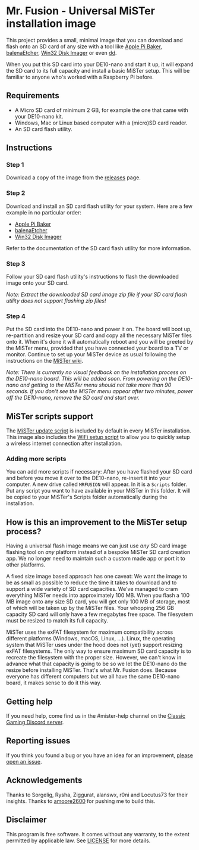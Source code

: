 # Mr. Fusion - Universal MiSTer installation image

This project provides a small, minimal image that you can download
and flash onto an SD card of any size with a tool like [Apple Pi Baker](https://www.tweaking4all.com/software/macosx-software/applepi-baker-v2/), [balenaEtcher](https://www.balena.io/etcher/), [Win32 Disk Imager](https://sourceforge.net/projects/win32diskimager/) or even [dd](https://en.wikipedia.org/wiki/Dd_%28Unix%29).

When you put this SD card into your DE10-nano and start it up, it will
expand the SD card to its full capacity and install a basic MiSTer setup.
This will be familiar to anyone who's worked with a Raspberry Pi before.

## Requirements

- A Micro SD card of minimum 2 GB, for example the one that came with your
  DE10-nano kit.
- Windows, Mac or Linux based computer with a (micro)SD card reader.
- An SD card flash utility.

## Instructions

### Step 1

Download a copy of the image from the [releases](https://github.com/MiSTer-devel/mr-fusion/releases) page.

### Step 2

Download and install an SD card flash utility for your system. Here are
a few example in no particular order:

- [Apple Pi Baker](https://www.tweaking4all.com/software/macosx-software/applepi-baker-v2/)
- [balenaEtcher](https://www.balena.io/etcher/)
- [Win32 Disk Imager](https://sourceforge.net/projects/win32diskimager/)

Refer to the documentation of the SD card flash utility for more information.

### Step 3

Follow your SD card flash utility's instructions to flash the downloaded image
onto your SD card.

_Note: Extract the downloaded SD card image zip file if your SD card flash utility
does not support flashing zip files!_

### Step 4

Put the SD card into the DE10-nano and power it on. The board will boot up,
re-partition and resize your SD card and copy all the necessary MiSTer files
onto it. When it's done it will automatically reboot and you will be greeted
by the MiSTer menu, provided that you have connected your board to a TV or
monitor.
Continue to set up your MiSTer device as usual following the
instructions on the [MiSTer wiki](https://github.com/MiSTer-devel/Main_MiSTer/wiki).

_Note: There is currently no visual feedback on the installation process on the
DE10-nano board. This will be added soon. From powering on the
DE10-nano and getting to the MiSTer menu should not take more than 90 seconds.
If you don't see the MiSTer menu appear after two minutes, power off the
DE10-nano, remove the SD card and start over._

## MiSTer scripts support

The [MiSTer update script](https://github.com/MiSTer-devel/Updater_script_MiSTer)
is included by default in every MiSTer installation.
This image also includes the [WiFi setup script](https://github.com/MiSTer-devel/Scripts_MiSTer/blob/master/other_authors/wifi.sh) to allow you to
quickly setup a wireless internet connection after installation.

### Adding more scripts

You can add more scripts if necessary: After you have flashed your SD card and
before you move it over to the DE10-nano, re-insert it into your computer.
A new drive called `MRFUSION` will appear. In it is a `Scripts` folder. Put
any script you want to have available in your MiSTer in this folder. It will
be copied to your MiSTer's Scripts folder automatically during the installation.

## How is this an improvement to the MiSTer setup process?

Having a universal flash image means we can just use _any_ SD card image
flashing tool on _any_ platform instead of a bespoke MiSTer SD card creation
app. We no longer need to maintain such a custom made app or port it to other
platforms.

A fixed size image based approach has one caveat: We want the image to be as
small as possible to reduce the time it takes to download and to support a wide
variety of SD card capacities. We've managed to cram everything MiSTer needs
into approximately 100 MB.
When you flash a 100 MB image onto any size SD card, you will get
only 100 MB of storage, most of which will be taken up by the MiSTer files.
Your whopping 256 GB capacity SD card will only have a few megabytes free space.
The filesystem must be resized to match its full capacity.

MiSTer uses the exFAT filesystem for maximum compatibility across different
platforms (Windows, macOS, Linux, ...). Linux, the operating system that MiSTer
uses under the hood does not (yet) support resizing exFAT filesystems.
The only way to ensure maximum SD card capacity is to recreate the filesystem
with the proper size. However, we can't know in advance what that capacity
is going to be so we let the DE10-nano do the resize before installing
MiSTer. That's what Mr. Fusion does. Because everyone has different computers
but we all have the same DE10-nano board, it makes sense to do it this way.

## Getting help

If you need help, come find us in the #mister-help channel on the [Classic
Gaming Discord server](https://top.gg/servers/418895913210216448).

## Reporting issues

If you think you found a bug or you have an idea for an improvement, [please
open an issue](https://github.com/MiSTer-devel/mr-fusion/issues).

## Acknowledgements

Thanks to Sorgelig, Rysha, Ziggurat, alanswx, r0ni and Locutus73 for their insights.
Thanks to [amoore2600](https://www.youtube.com/channel/UC_IynEJIMqkYaCVjEk_EIlg) for pushing me to build this.

## Disclaimer

This program is free software. It comes without any warranty, to
the extent permitted by applicable law. See [LICENSE](https://github.com/MiSTer-devel/mr-fusion/blob/master/LICENSE) for more details.

